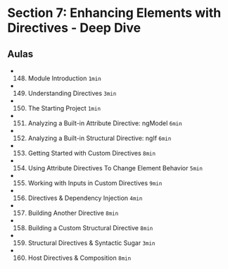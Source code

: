 # Section 7: Enhancing Elements with Directives - Deep Dive

## Aulas
- 148. Module Introduction `1min`
- 149. Understanding Directives `3min`
- 150. The Starting Project `1min`
- 151. Analyzing a Built-in Attribute Directive: ngModel `6min`
- 152. Analyzing a Built-in Structural Directive: ngIf `6min`
- 153. Getting Started with Custom Directives `8min`
- 154. Using Attribute Directives To Change Element Behavior `5min`
- 155. Working with Inputs in Custom Directives `9min`
- 156. Directives & Dependency Injection `4min`
- 157. Building Another Directive `8min`
- 158. Building a Custom Structural Directive `8min`
- 159. Structural Directives & Syntactic Sugar `3min`
- 160. Host Directives & Composition `8min`
